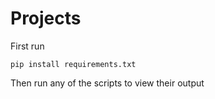 # Projects
First run 
```console
pip install requirements.txt 
```
Then run any of the scripts to view their output
